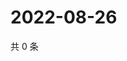 # 2022-08-26

共 0 条

<!-- BEGIN WEIBO -->
<!-- 最后更新时间 Fri Aug 26 2022 07:27:03 GMT+0800 (China Standard Time) -->

<!-- END WEIBO -->
